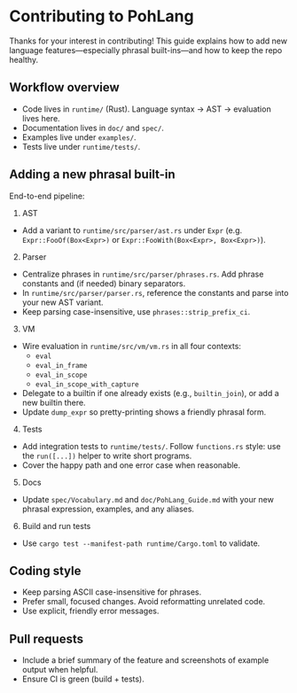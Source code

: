 # Contributing to PohLang

Thanks for your interest in contributing! This guide explains how to add new language features—especially phrasal built-ins—and how to keep the repo healthy.

## Workflow overview

- Code lives in `runtime/` (Rust). Language syntax → AST → evaluation lives here.
- Documentation lives in `doc/` and `spec/`.
- Examples live under `examples/`.
- Tests live under `runtime/tests/`.

## Adding a new phrasal built-in

End-to-end pipeline:

1) AST
- Add a variant to `runtime/src/parser/ast.rs` under `Expr` (e.g. `Expr::FooOf(Box<Expr>)` or `Expr::FooWith(Box<Expr>, Box<Expr>)`).

2) Parser
- Centralize phrases in `runtime/src/parser/phrases.rs`. Add phrase constants and (if needed) binary separators.
- In `runtime/src/parser/parser.rs`, reference the constants and parse into your new AST variant.
- Keep parsing case-insensitive, use `phrases::strip_prefix_ci`.

3) VM
- Wire evaluation in `runtime/src/vm/vm.rs` in all four contexts:
  - `eval`
  - `eval_in_frame`
  - `eval_in_scope`
  - `eval_in_scope_with_capture`
- Delegate to a builtin if one already exists (e.g., `builtin_join`), or add a new builtin there.
- Update `dump_expr` so pretty-printing shows a friendly phrasal form.

4) Tests
- Add integration tests to `runtime/tests/`. Follow `functions.rs` style: use the `run([...])` helper to write short programs.
- Cover the happy path and one error case when reasonable.

5) Docs
- Update `spec/Vocabulary.md` and `doc/PohLang_Guide.md` with your new phrasal expression, examples, and any aliases.

6) Build and run tests
- Use `cargo test --manifest-path runtime/Cargo.toml` to validate.

## Coding style
- Keep parsing ASCII case-insensitive for phrases.
- Prefer small, focused changes. Avoid reformatting unrelated code.
- Use explicit, friendly error messages.

## Pull requests
- Include a brief summary of the feature and screenshots of example output when helpful.
- Ensure CI is green (build + tests).
